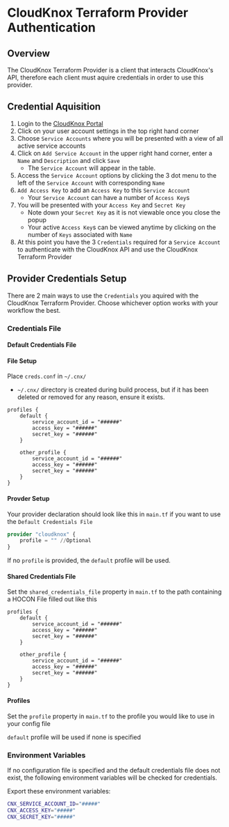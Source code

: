 # CloudKnox Terraform Provider Authentication

## Overview

The CloudKnox Terraform Provider is a client that interacts CloudKnox's API, therefore each client must aquire credentials in order to use this provider. 

## Credential Aquisition

1. Login to the [CloudKnox Portal](app.cloudknox.io)
2. Click on your user account settings in the top right hand corner
3. Choose `Service Accounts` where you will be presented with a view of all active service accounts
4. Click on `Add Service Account` in the upper right hand corner, enter a `Name` and `Description` and click `Save`
    * The `Service Account` will appear in the table.
5. Access the `Service Account` options by clicking the 3 dot menu to the left of the `Service Account` with corresponding `Name`
6. `Add Access Key` to add an `Access Key` to this `Service Account`
    * Your `Service Account` can have a number of `Access Key`s
7. You will be presented with your `Access Key` and `Secret Key`
    * Note down your `Secret Key` as it is not viewable once you close the popup
    * Your active `Access Key`s  can be viewed anytime by clicking on the number of `Keys` associated with `Name`
8. At this point you have the 3 `Credentials` required for a `Service Account` to authenticate with the CloudKnox API and use the CloudKnox Terraform Provider

## Provider Credentials Setup

There are 2 main ways to use the `Credentials` you aquired with the CloudKnox Terraform Provider. Choose whichever option works with your workflow the best. 

### Credentials File

#### Default Credentials File

#### File Setup

Place `creds.conf` in `~/.cnx/`

* `~/.cnx/` directory is created during build process, but if it has been deleted or removed for any reason, ensure it exists. 

```HOCON
profiles {
    default {
        service_account_id = "######"
        access_key = "######"
        secret_key = "######"
    }

    other_profile {
        service_account_id = "######"
        access_key = "######"
        secret_key = "######"
    }
}
```

#### Provder Setup

Your provider declaration should look like this in `main.tf` if you want to use the `Default Credentials File`

```terraform
provider "cloudknox" {
    profile = "" //Optional
}
```

If no `profile` is provided, the `default` profile will be used. 


#### Shared Credentials File

Set the `shared_credentials_file` property in `main.tf` to the path containing a HOCON File filled out like this

```HOCON
profiles {
    default {
        service_account_id = "######"
        access_key = "######"
        secret_key = "######"
    }

    other_profile {
        service_account_id = "######"
        access_key = "######"
        secret_key = "######"
    }
}
```

#### Profiles

Set the `profile` property in `main.tf` to the profile you would like to use in your config file

`default` profile will be used if none is specified

### Environment Variables

If no configuration file is specified and the default credentials file does not exist, the following environment variables will be checked for credentials.

Export these environment variables:

```bash
CNX_SERVICE_ACCOUNT_ID="#####"
CNX_ACCESS_KEY="#####"
CNX_SECRET_KEY="#####"
```